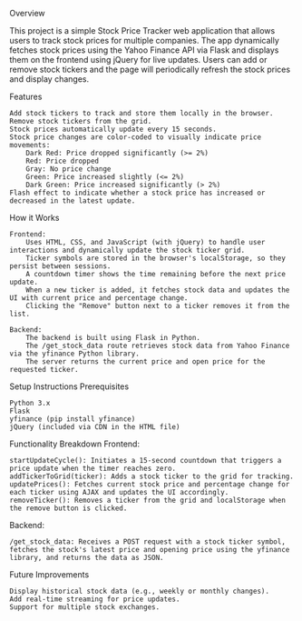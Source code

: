 Overview

This project is a simple Stock Price Tracker web application that allows users to track stock prices for multiple companies. The app dynamically fetches stock prices using the Yahoo Finance API via Flask and displays them on the frontend using jQuery for live updates. Users can add or remove stock tickers and the page will periodically refresh the stock prices and display changes.

Features

    Add stock tickers to track and store them locally in the browser.
    Remove stock tickers from the grid.
    Stock prices automatically update every 15 seconds.
    Stock price changes are color-coded to visually indicate price movements:
        Dark Red: Price dropped significantly (>= 2%)
        Red: Price dropped
        Gray: No price change
        Green: Price increased slightly (<= 2%)
        Dark Green: Price increased significantly (> 2%)
    Flash effect to indicate whether a stock price has increased or decreased in the latest update.

How it Works

    Frontend:
        Uses HTML, CSS, and JavaScript (with jQuery) to handle user interactions and dynamically update the stock ticker grid.
        Ticker symbols are stored in the browser's localStorage, so they persist between sessions.
        A countdown timer shows the time remaining before the next price update.
        When a new ticker is added, it fetches stock data and updates the UI with current price and percentage change.
        Clicking the "Remove" button next to a ticker removes it from the list.

    Backend:
        The backend is built using Flask in Python.
        The /get_stock_data route retrieves stock data from Yahoo Finance via the yfinance Python library.
        The server returns the current price and open price for the requested ticker.

Setup Instructions
Prerequisites

    Python 3.x
    Flask
    yfinance (pip install yfinance)
    jQuery (included via CDN in the HTML file)

Functionality Breakdown
Frontend:

    startUpdateCycle(): Initiates a 15-second countdown that triggers a price update when the timer reaches zero.
    addTickerToGrid(ticker): Adds a stock ticker to the grid for tracking.
    updatePrices(): Fetches current stock price and percentage change for each ticker using AJAX and updates the UI accordingly.
    removeTicker(): Removes a ticker from the grid and localStorage when the remove button is clicked.

Backend:

    /get_stock_data: Receives a POST request with a stock ticker symbol, fetches the stock's latest price and opening price using the yfinance library, and returns the data as JSON.

Future Improvements

    Display historical stock data (e.g., weekly or monthly changes).
    Add real-time streaming for price updates.
    Support for multiple stock exchanges.
